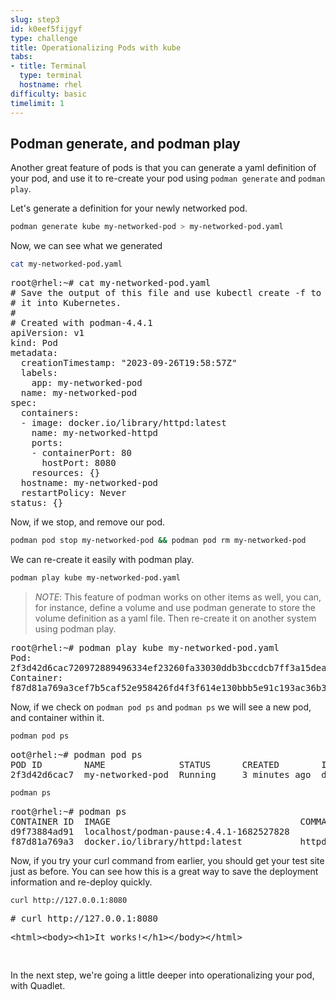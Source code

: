 ```yaml
---
slug: step3
id: k0eef5fijgyf
type: challenge
title: Operationalizing Pods with kube
tabs:
- title: Terminal
  type: terminal
  hostname: rhel
difficulty: basic
timelimit: 1
---
```

## Podman generate, and podman play
Another great feature of pods is that you can generate a yaml definition of your pod, and use it to re-create your pod using `podman generate` and `podman play`.

Let's generate a definition for your newly networked pod.

```bash
podman generate kube my-networked-pod > my-networked-pod.yaml
```

Now, we can see what we generated

```bash
cat my-networked-pod.yaml
```

<pre type=file>
root@rhel:~# cat my-networked-pod.yaml
# Save the output of this file and use kubectl create -f to import
# it into Kubernetes.
#
# Created with podman-4.4.1
apiVersion: v1
kind: Pod
metadata:
  creationTimestamp: "2023-09-26T19:58:57Z"
  labels:
    app: my-networked-pod
  name: my-networked-pod
spec:
  containers:
  - image: docker.io/library/httpd:latest
    name: my-networked-httpd
    ports:
    - containerPort: 80
      hostPort: 8080
    resources: {}
  hostname: my-networked-pod
  restartPolicy: Never
status: {}
</pre>

Now, if we stop, and remove our pod.

```bash
podman pod stop my-networked-pod && podman pod rm my-networked-pod
```

We can re-create it easily with podman play.

```bash
podman play kube my-networked-pod.yaml
```

>_NOTE_: This feature of podman works on other items as well, you can, for instance, define a volume and use podman generate to store the volume definition as a yaml file.  Then re-create it on another system using podman play.

<pre type=file>
root@rhel:~# podman play kube my-networked-pod.yaml
Pod:
2f3d42d6cac720972889496334ef23260fa33030ddb3bccdcb7ff3a15dea07ac
Container:
f87d81a769a3cef7b5caf52e958426fd4f3f614e130bbb5e91c193ac36b3a27d
</pre>

Now, if we check on `podman pod ps` and `podman ps` we will see a new pod, and container within it.

```bash
podman pod ps
```
<pre>
oot@rhel:~# podman pod ps
POD ID        NAME              STATUS      CREATED        INFRA ID      # OF CONTAINERS
2f3d42d6cac7  my-networked-pod  Running     3 minutes ago  d9f73884ad91  2
</pre>

```bash
podman ps
```
<pre>
root@rhel:~# podman ps
CONTAINER ID  IMAGE                                    COMMAND           CREATED        STATUS        PORTS                 NAMES
d9f73884ad91  localhost/podman-pause:4.4.1-1682527828                    3 minutes ago  Up 3 minutes  0.0.0.0:8080->80/tcp  2f3d42d6cac7-infra
f87d81a769a3  docker.io/library/httpd:latest           httpd-foreground  3 minutes ago  Up 3 minutes  0.0.0.0:8080->80/tcp  my-networked-pod-my-networked-httpd
</pre>

Now, if you try your curl command from earlier, you should get your test site just as before.  You can see how this is a great way to save the deployment information and re-deploy quickly.

```bash
curl http://127.0.0.1:8080
```

<pre type=file>
# curl http://127.0.0.1:8080
<xmp><html><body><h1>It works!</h1></body></html></xmp>
</pre>


In the next step, we're going a little deeper into operationalizing your pod, with Quadlet.
